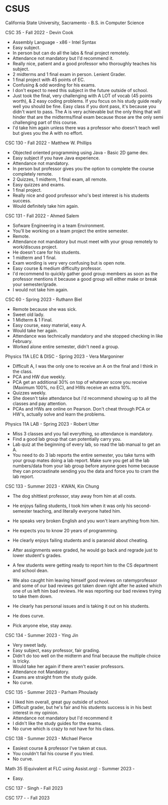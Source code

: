 # CSUS
California State University, Sacramento - B.S. in Computer Science


CSC 35 - Fall 2022 - Devin Cook
  - Assembly Language - x86 - Intel Syntax
  - Easy subject.
  - In person but can do all the labs & final project remotely.
  - Attendance not mandatory but I'd recommend it.
  - Really nice, patient and a good professor who thoroughly teaches his subject.
  - 2 midterms and 1 final exam in person. Lenient Grader. 
  - 1 final project with 45 points of EC.
  - Confusing & odd wording for his exams.
  - I don't expect to need this subject in the future outside of school.
  - Just took the final, very challenging with A LOT of vocab (45 points worth), & 2 easy coding problems. If you focus on his study guide really well you should be fine. Easy class if you dont pass, it's because you didn't want to pass. The A is very achievable but the only thing that will hinder that are the midterms/final exam because those are the only semi challenging part of this course.
  - I'd take him again unless there was a professor who doesn't teach well but gives you the A with no effort. 


CSC 130 - Fall 2022 - Matthew W. Phillips
  - Objected oriented programming using Java - Basic 2D game dev.
  - Easy subject if you have Java experience.
  - Attendance not mandatory. 
  - In person but professor gives you the option to complete the course completely remote.
  - 2 Quizzes, 1 midterm, 1 final exam, all remote.
  - Easy quizzes and exams.
  - 1 final project.
  - Really nice and good professor who's best interest is his students success.
  - Would definitely take him again. 


CSC 131 - Fall 2022 - Ahmed Salem
  - Sofware Engineering in a team Environment.
  - You'll be working on a team project the entire semester.
  - Remote.
  - Attendance not mandatory but must meet with your group remotely to work/discuss project.
  - He doesn't care for his students.
  - 1 midterm and 1 final. 
  - Exam wording is very very confusing but is open note.
  - Easy course & medium difficulty professor.
  - I'd recommend to quickly gather good group members as soon as the professor mentions it because a good group will either make or break your semester/grade.
  - I would not take him again. 
  
  
CSC 60 - Spring 2023 - Ruthann Biel
  - Remote because she was sick.
  - Sweet old lady.
  - 1 Midterm & 1 Final.
  - Easy course, easy material, easy A.
  - Would take her again.
  - Attendance was technically mandatory and she stopped checking in like February.
  - Worked alone entire semester, didn't need a group.
  
  
Physics 11A LEC & DISC - Spring 2023 - Vera Margoniner
  - Difficult A, I was the only one to receive an A on the final and I think in the class.
  - PCA and HW due weekly.
  - PCA get an additional 30% on top of whatever score you receive (Maximum 100%, no EC), and HWs receive an extra 10%.
  - Quizzes weekly.
  - She doesn't take attendance but i'd recommend showing up to all the classes and pay attention.
  - PCAs and HWs are online on Pearson. Don't cheat through PCA or HW's, actually solve and learn the problems. 


Physics 11A LAB - Spring 2023 - Robert Utter
  - Miss 3 classes and you fail everything, so attendance is mandatory.
  - Find a good lab group that can potentially carry you.
  - Lab quiz at the beginning of every lab, so read the lab manual to get an A.
  - You need to do 3 lab reports the entire semester, you take turns with your group mates doing a lab report. Make sure you get all the lab numbers/data from your lab group before anyone goes home because they can procrastinate sending you the data and force you to cram the lab report.
  

CSC 133 - Summer 2023 - KWAN, Kin Chung
  - The dog shittiest professor, stay away from him at all costs.
  - He enjoys failing students, I took him when it was only his second-semester teaching, and literally everyone hated him.
  - He speaks very broken English and you won't learn anything from him.
  - He expects you to know 20 years of programming.
  - He clearly enjoys failing students and is paranoid about cheating.
  - After assignments were graded, he would go back and regrade just to lower student's grades.
  - A few students were getting ready to report him to the CS department and school dean.
  - We also caught him leaving himself good reviews on ratemyprofessor and some of our bad reviews got taken down right after he asked which one of us left him bad reviews. He was reporting our bad reviews trying to take them down.
  - He clearly has personal issues and is taking it out on his students.
  - He does curve.

  - Pick anyone else, stay away.


CSC 134 - Summer 2023 - Ying Jin
  - Very sweet lady.
  - Easy subject, easy professor, fair grading.
  - Didn't do too well on the midterm and final because the multiple choice is tricky.
  - Would take her again if there aren't easier professors.
  - Attendance not Mandatory.
  - Exams are straight from the study guide.
  - No curve.
  
  
CSC 135 - Summer 2023 - Parham Phoulady
  - I liked him overall, great guy outside of school.
  - Difficult grader, but he's fair and his students success is in his best interest in my opinion.
  - Attendance not mandatory but I'd recommend it
  - I didn't like the study guides for the exams.
  - No curve which is crazy to not have for his class.


CSC 138 - Summer 2023 - Michael Pierce
  - Easiest course & professor I've taken at csus.
  - You couldn't fail his course if you tried.
  - No curve.


Math 35 (Equivalent at FLC using Assist.org) - Summer 2023 -
  - Easy.

CSC 137 - Singh - Fall 2023

CSC 177 - - Fall 2023
